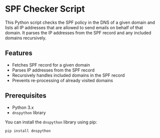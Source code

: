 # SPF Checker Script

This Python script checks the SPF policy in the DNS of a given domain and lists all IP addresses that are allowed to send emails on behalf of that domain. It parses the IP addresses from the SPF record and any included domains recursively.

## Features

- Fetches SPF record for a given domain
- Parses IP addresses from the SPF record
- Recursively handles included domains in the SPF record
- Prevents re-processing of already visited domains

## Prerequisites

- Python 3.x
- `dnspython` library

You can install the `dnspython` library using pip:

```sh
pip install dnspython
